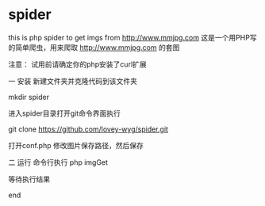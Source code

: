 # spider
this is php spider to get imgs from http://www.mmjpg.com
这是一个用PHP写的简单爬虫，用来爬取 http://www.mmjpg.com 的套图

注意：
试用前请确定你的php安装了curl扩展

一 安装
新建文件夹并克隆代码到该文件夹

mkdir spider

进入spider目录打开git命令界面执行

git clone https://github.com/lovey-wyg/spider.git

打开conf.php 修改图片保存路径，然后保存

二 运行
命令行执行 php imgGet

等待执行结果

end

